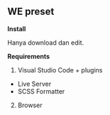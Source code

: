 ## WE preset 

**Install**

Hanya download dan edit.

**Requirements**

1. Visual Studio Code + plugins
  * Live Server
  * SCSS Formatter
2. Browser



